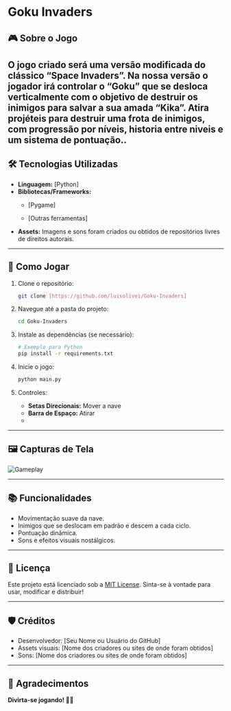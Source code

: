 # Goku Invaders

## 🎮 Sobre o Jogo

O jogo criado será uma versão modificada do clássico “Space Invaders”. Na nossa versão o jogador irá controlar o “Goku” que se desloca verticalmente com o objetivo de destruir os inimigos para salvar a sua amada “Kika”. Atira projéteis para destruir uma frota de inimigos, com progressão por níveis, historia entre niveis e um sistema de pontuação..   
---

## 🛠️ Tecnologias Utilizadas

- **Linguagem:** [Python]
- **Bibliotecas/Frameworks:** 
  - [Pygame]
  
  - [Outras ferramentas]
- **Assets:** Imagens e sons foram criados ou obtidos de repositórios livres de direitos autorais.

---

## 🚀 Como Jogar

1. Clone o repositório:
   ```bash
   git clone [https://github.com/luisolivei/Goku-Invaders]
   ```

2. Navegue até a pasta do projeto:
   ```bash
   cd Goku-Invaders
   ```

3. Instale as dependências (se necessário):
   ```bash
   # Exemplo para Python
   pip install -r requirements.txt
   ```

4. Inicie o jogo:
   ```bash
   python main.py
   ```

5. Controles:
   - **Setas Direcionais:** Mover a nave
   - **Barra de Espaço:** Atirar
   - 

---

## 🖼️ Capturas de Tela

![Gameplay](https://via.placeholder.com/800x400?text=Imagem+de+Gameplay)

---

## 📚 Funcionalidades

- Movimentação suave da nave.
- Inimigos que se deslocam em padrão e descem a cada ciclo.
- Pontuação dinâmica.
- Sons e efeitos visuais nostálgicos.

---



## 📜 Licença

Este projeto está licenciado sob a [MIT License](LICENSE). Sinta-se à vontade para usar, modificar e distribuir!

---

## 🛡️ Créditos

- Desenvolvedor: [Seu Nome ou Usuário do GitHub]
- Assets visuais: [Nome dos criadores ou sites de onde foram obtidos]
- Sons: [Nome dos criadores ou sites de onde foram obtidos]

---

## 🌟 Agradecimentos


**Divirta-se jogando! 🚀👾**
